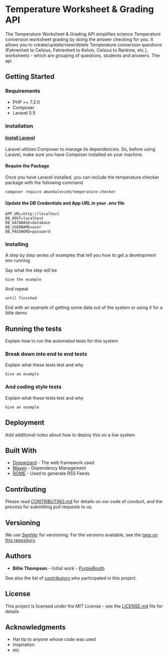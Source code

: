 # Temperature Worksheet & Grading API

The Temperature Worksheet & Grading API simplifies science Temperature conversion worksheet grading by doing the answer checking for you.  It allows you to create/update/view/delete Temperature conversion questions (Fahrenheit to Celsius, Fahrenheit to Kelvin, Celsius to Rankine, etc.), worksheets - which are grouping of questions, students and answers.  The api  

## Getting Started

### Requirements

* PHP >= 7.2.0
* Composer
* Laravel 5.5


### Installation

#### [Install Laravel](https://laravel.com/docs/5.5/installation)
Laravel utilizes Composer to manage its dependencies. So, before using Laravel, make sure you have Composer installed on your machine.

#### Require the Package

Once you have Laravel installed, you can include the temperature checker package with the following command

```bash
composer require amandalevin6/temperature-checker
```

#### Update the DB Credentials and App URL in your .env file

```
APP_URL=http://localhost
DB_HOST=localhost
DB_DATABASE=database
DB_USERNAME=user
DB_PASSWORD=password
```

### Installing

A step by step series of examples that tell you how to get a development env running

Say what the step will be

```
Give the example
```

And repeat

```
until finished
```

End with an example of getting some data out of the system or using it for a little demo

## Running the tests

Explain how to run the automated tests for this system

### Break down into end to end tests

Explain what these tests test and why

```
Give an example
```

### And coding style tests

Explain what these tests test and why

```
Give an example
```

## Deployment

Add additional notes about how to deploy this on a live system

## Built With

* [Dropwizard](http://www.dropwizard.io/1.0.2/docs/) - The web framework used
* [Maven](https://maven.apache.org/) - Dependency Management
* [ROME](https://rometools.github.io/rome/) - Used to generate RSS Feeds

## Contributing

Please read [CONTRIBUTING.md](https://gist.github.com/PurpleBooth/b24679402957c63ec426) for details on our code of conduct, and the process for submitting pull requests to us.

## Versioning

We use [SemVer](http://semver.org/) for versioning. For the versions available, see the [tags on this repository](https://github.com/your/project/tags). 

## Authors

* **Billie Thompson** - *Initial work* - [PurpleBooth](https://github.com/PurpleBooth)

See also the list of [contributors](https://github.com/your/project/contributors) who participated in this project.

## License

This project is licensed under the MIT License - see the [LICENSE.md](LICENSE.md) file for details

## Acknowledgments

* Hat tip to anyone whose code was used
* Inspiration
* etc
